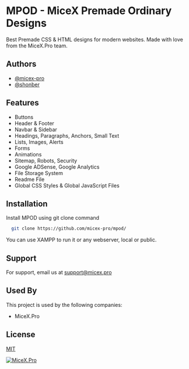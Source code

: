 
# MPOD - MiceX Premade Ordinary Designs

Best Premade CSS & HTML designs for modern websites. Made with love from the MiceX.Pro team.


## Authors

- [@micex-pro](https://github.com/micex-pro)
- [@shonber](https://www.github.com/octokatherine)


## Features

- Buttons
- Header & Footer
- Navbar & Sidebar
- Headings, Paragraphs, Anchors, Small Text
- Lists, Images, Alerts
- Forms
- Animations
- Sitemap, Robots, Security
- Google ADSense, Google Analytics
- File Storage System
- Readme File
- Global CSS Styles & Global JavaScript Files
## Installation

Install MPOD using git clone command

```bash
  git clone https://github.com/micex-pro/mpod/
```
    
You can use XAMPP to run it or any webserver, local or public.
## Support

For support, email us at support@micex.pro


## Used By

This project is used by the following companies:

- MiceX.Pro


## License

[MIT](https://choosealicense.com/licenses/mit/)


[![MiceX.Pro](https://yt3.ggpht.com/lb_nEAutpfe29hOS-uJ2arCMYDkOyuQyIwlfZRzJJCcwPLvtBmCyVceqLDUvaz7er61KlUU3dA=w1707-fcrop64=1,00005a57ffffa5a8-k-c0xffffffff-no-nd-rj)](https://micex.pro)


